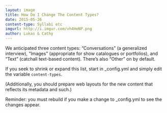 ```yaml
---
layout: image
title: How Do I Change The Content Types?
date: 2015-05-26
content-type: Syllabi etc
imgurl: http://i.imgur.com/vh4HeNP.png
author: Lukas & Cathy
---
```


We anticipated three content types: “Conversations” (a generalized interview), “Images” (appropriate for show catalogues or portfolios), and “Text” (catchall text-based content). There’s also “Other” on by default.

If you seek to shrink or expand this list, start in _config.yml and simply edit the variable `content-types`.

(Additionally, you should prepare web layouts for the new content that reflects its metadata and such.)

Reminder: you must rebuild if you make a change to _config.yml to see the changes appear.
